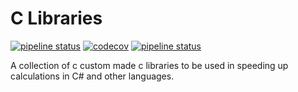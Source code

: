 # C Libraries  

[![pipeline status](https://gitlab.com/EuanHoll/c-libraries-/badges/master/pipeline.svg)](https://gitlab.comEuanHoll/c-libraries-/commits/master)
[![codecov](https://codecov.io/gl/EuanHoll/c-libraries-/branch/master/graph/badge.svg?token=azhdohzNdP)](https://codecov.io/gl/EuanHoll/c-libraries-)
[![pipeline status](https://gitlab.com/EuanHoll/c-libraries-/badges/master/coverage.svg)](https://gitlab.comEuanHoll/c-libraries-/commits/master)


A collection of c custom made c libraries to be used in speeding up calculations in C# and other languages.